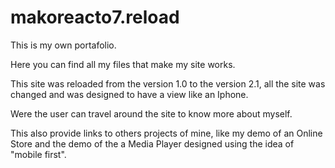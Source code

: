 makoreacto7.reload
==================
This is my own portafolio.


Here you can find all my files that make my site works.

This site was reloaded from the version 1.0 to the version 2.1, all the site was changed and was designed to have a view like an Iphone.

Were the user can travel around the site to know more about myself.

This also provide links to others projects of mine, like my demo of an Online Store and the demo of the a Media Player designed using the idea of "mobile first".

